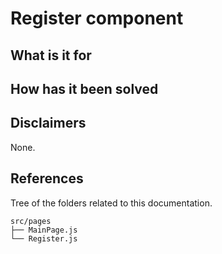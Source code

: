 # Register component


## What is it for



## How has it been solved



## Disclaimers

None.

## References

Tree of the folders related to this documentation.

```
src/pages
├── MainPage.js
└── Register.js
```

